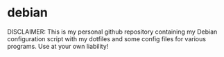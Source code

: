 # debian

DISCLAIMER: This is my personal github repository containing my Debian configuration script with my dotfiles and some config files for various programs.
Use at your own liability!
